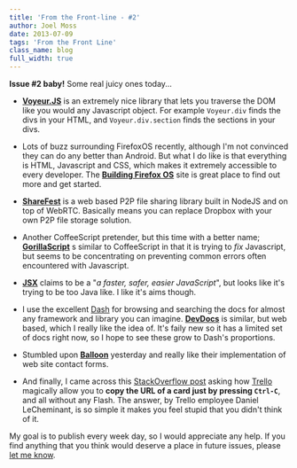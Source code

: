 ```yaml
---
title: 'From the Front-line - #2'
author: Joel Moss
date: 2013-07-09
tags: 'From the Front Line'
class_name: blog
full_width: true
---
```


**Issue #2 baby!** Some real juicy ones today...

 - **[Voyeur.JS](http://dunxrion.github.io/voyeur.js/)** is an extremely nice library that lets you traverse the DOM like you would any Javascript object. For example `Voyeur.div` finds the divs in your HTML, and `Voyeur.div.section` finds the sections in your divs.

 - Lots of buzz surrounding FirefoxOS recently, although I'm not convinced they can do any better than Android. But what I do like is that everything is HTML, Javascript and CSS, which makes it extremely accessible to every developer. The **[Building Firefox OS](http://buildingfirefoxos.com/)** site is great place to find out more and get started.

 - **[ShareFest](https://github.com/Peer5/ShareFest)** is a web based P2P file sharing library built in NodeJS and on top of WebRTC. Basically means you can replace Dropbox with your own P2P file storage solution.

 - Another CoffeeScript pretender, but this time with a better name; **[GorillaScript](http://ckknight.github.io/gorillascript/)** s similar to CoffeeScript in that it is trying to *fix* Javascript, but seems to be concentrating on preventing common errors often encountered with Javascript.

 - **[JSX](http://jsx.github.io/)** claims to be a "*a faster, safer, easier JavaScript*", but looks like it's trying to be too Java like. I like it's aims though.

 - I use the excellent [Dash](http://kapeli.com/dash) for browsing and searching the docs for almost any framework and library you can imagine. **[DevDocs](http://devdocs.io/)** is similar, but web based, which I really like the idea of. It's faily new so it has a limited set of docs right now, so I hope to see these grow to Dash's proportions.

 - Stumbled upon **[Balloon](https://balloon.io/)** yesterday and really like their implementation of web site contact forms.

 - And finally, I came across this [StackOverflow post](http://stackoverflow.com/questions/17527870/how-does-trello-access-the-users-clipboard/17528590#17528590) asking how [Trello](https://trello.com/) magically allow you to **copy the URL of a card just by pressing `Ctrl-C`**, and all without any Flash. The answer, by Trello employee Daniel LeCheminant, is so simple it makes you feel stupid that you didn't think of it.

My goal is to publish every week day, so I would appreciate any help. If you find anything that you think would deserve a place in future issues, please [let me know](mailto:jmoss@codio.com).